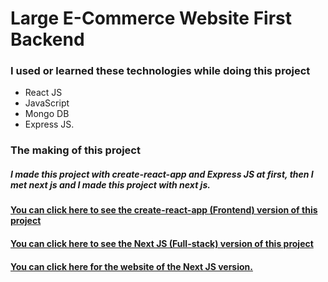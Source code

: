 # Large E-Commerce Website First Backend

### I used or learned these technologies while doing this project

* React JS
* JavaScript
* Mongo DB
* Express JS.

### The making of this project

##### I made this project with create-react-app and Express JS at first, then I met next js and I made this project with next js.

#### [You can click here to see the create-react-app (Frontend) version of this project](https://github.com/KamilcanCelik)
#### [You can click here to see the Next JS (Full-stack) version of this project](https://github.com/KamilcanCelik/Large-E-Commerce-Website)

#### [You can click here for the website of the Next JS version.](https://large.vercel.app/)
